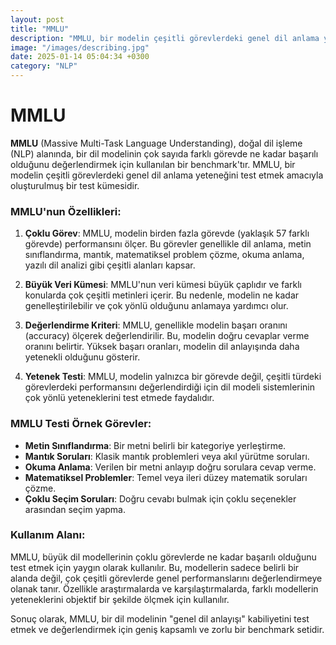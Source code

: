 ```yaml
---
layout: post
title: "MMLU"
description: "MMLU, bir modelin çeşitli görevlerdeki genel dil anlama yeteneğini test etmek amacıyla oluşturulmuş bir test kümesidir."
image: "/images/describing.jpg"
date: 2025-01-14 05:04:34 +0300
category: "NLP"
---
```


MMLU
============

**MMLU** (Massive Multi-Task Language Understanding), doğal dil işleme (NLP) alanında, bir dil modelinin çok sayıda farklı görevde ne kadar başarılı olduğunu değerlendirmek için kullanılan bir benchmark'tır. MMLU, bir modelin çeşitli görevlerdeki genel dil anlama yeteneğini test etmek amacıyla oluşturulmuş bir test kümesidir.

### MMLU'nun Özellikleri:
1. **Çoklu Görev**: MMLU, modelin birden fazla görevde (yaklaşık 57 farklı görevde) performansını ölçer. Bu görevler genellikle dil anlama, metin sınıflandırma, mantık, matematiksel problem çözme, okuma anlama, yazılı dil analizi gibi çeşitli alanları kapsar.
   
2. **Büyük Veri Kümesi**: MMLU'nun veri kümesi büyük çaplıdır ve farklı konularda çok çeşitli metinleri içerir. Bu nedenle, modelin ne kadar genelleştirilebilir ve çok yönlü olduğunu anlamaya yardımcı olur.

3. **Değerlendirme Kriteri**: MMLU, genellikle modelin başarı oranını (accuracy) ölçerek değerlendirilir. Bu, modelin doğru cevaplar verme oranını belirtir. Yüksek başarı oranları, modelin dil anlayışında daha yetenekli olduğunu gösterir.

4. **Yetenek Testi**: MMLU, modelin yalnızca bir görevde değil, çeşitli türdeki görevlerdeki performansını değerlendirdiği için dil modeli sistemlerinin çok yönlü yeteneklerini test etmede faydalıdır.

### MMLU Testi Örnek Görevler:
- **Metin Sınıflandırma**: Bir metni belirli bir kategoriye yerleştirme.
- **Mantık Soruları**: Klasik mantık problemleri veya akıl yürütme soruları.
- **Okuma Anlama**: Verilen bir metni anlayıp doğru sorulara cevap verme.
- **Matematiksel Problemler**: Temel veya ileri düzey matematik soruları çözme.
- **Çoklu Seçim Soruları**: Doğru cevabı bulmak için çoklu seçenekler arasından seçim yapma.

### Kullanım Alanı:
MMLU, büyük dil modellerinin çoklu görevlerde ne kadar başarılı olduğunu test etmek için yaygın olarak kullanılır. Bu, modellerin sadece belirli bir alanda değil, çok çeşitli görevlerde genel performanslarını değerlendirmeye olanak tanır. Özellikle araştırmalarda ve karşılaştırmalarda, farklı modellerin yeteneklerini objektif bir şekilde ölçmek için kullanılır.

Sonuç olarak, MMLU, bir dil modelinin "genel dil anlayışı" kabiliyetini test etmek ve değerlendirmek için geniş kapsamlı ve zorlu bir benchmark setidir.
 


<script data-goatcounter="https://gg123.goatcounter.com/count"
        async src="//gc.zgo.at/count.js"></script>

